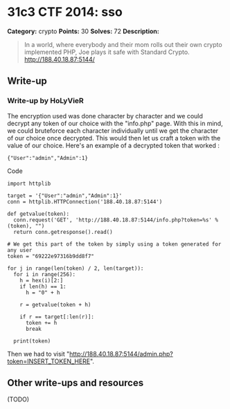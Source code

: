 # 31c3 CTF 2014: sso

**Category:** crypto
**Points:** 30
**Solves:** 72
**Description:**

> In a world, where everybody and their mom rolls out their own crypto implemented PHP, Joe plays it safe with Standard Crypto.
> http://188.40.18.87:5144/

## Write-up

### Write-up by HoLyVieR
The encryption used was done character by character and we could decrypt any token of our choice with the "info.php" page. With this in mind, we could bruteforce each character individually until we get the character of our choice once decrypted. This would then let us craft a token with the value of our choice. Here's an example of a decrypted token that worked :

    {"User":"admin","Admin":1}
	
Code

    import httplib
    
    target = '{"User":"admin","Admin":1}'
    conn = httplib.HTTPConnection('188.40.18.87:5144')
    
    def getvalue(token):
      conn.request('GET', 'http://188.40.18.87:5144/info.php?token=%s' % (token), "")
      return conn.getresponse().read()
    
	# We get this part of the token by simply using a token generated for any user
    token = "69222e97316b9dd8f7"
    
    for j in range(len(token) / 2, len(target)):
      for i in range(256):
        h = hex(i)[2:]
        if len(h) == 1:
          h = "0" + h
        
        r = getvalue(token + h)
        
        if r == target[:len(r)]:
          token += h
          break
     
      print(token)
	  
Then we had to visit "http://188.40.18.87:5144/admin.php?token=INSERT_TOKEN_HERE".

## Other write-ups and resources

(TODO)
